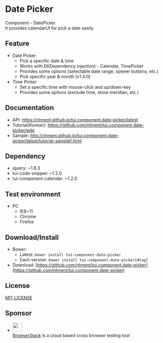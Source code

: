Date Picker
===============
Component - DatePicker<br>
It provides calendarUI for pick a date easily

## Feature
* Date Picker
    * Pick a specific date & time
    * Works with DI(Dependency injection) - Calendar, TimePicker
    * Provides some options (selectable date range, opener buttons, etc.)
    * Pick specific year & month (v1.4.0)
* Time Picker
    * Set a specific time with mouse-click and up/down-key
    * Provides some options (exclude time, show meridian, etc.)

## Documentation
* API: https://nhnent.github.io/tui.component.date-picker/latest
* Tutorial(Korean): https://github.com/nhnent/tui.component.date-picker/wiki
* Sample: http://nhnent.github.io/tui.component.date-picker/latest/tutorial-sample1.html

## Dependency
* jquery: ~1.8.3
* tui-code-snippet: ~1.2.0
* tui-component-calendar: ~1.2.0

## Test environment
* PC
	* IE8~11
	* Chrome
	* Firefox

## Download/Install
* Bower:
   * Latest: `bower install tui-component-date-picker`
   * Each version: `bower install tui-component-date-picker[#tag]`
* Download: [https://github.com/nhnent/tui.component.date-picker](https://github.com/nhnent/tui.component.date-picker)

## License
[MIT LICENSE](https://github.com/nhnent/tui.component.date-picker/blob/master/LICENSE)

## Sponsor
* <img src="https://cloud.githubusercontent.com/assets/12269563/12287774/8cf4d2c0-ba12-11e5-9fa8-0a9c452cca05.png" height="30"><br>
 [BrowserStack](https://www.browserstack.com/) is a cloud based cross browser testing tool
